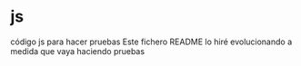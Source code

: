# js
código js para hacer pruebas
Este fichero README lo hiré evolucionando a medida que vaya haciendo pruebas
